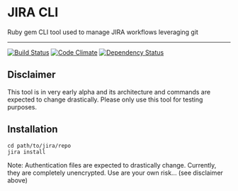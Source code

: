 # JIRA CLI

Ruby gem CLI tool used to manage JIRA workflows leveraging git

* * *

[![Build Status](https://travis-ci.org/darrenli/jira-cli.png?branch=master)](https://travis-ci.org/darrenli/jira-cli)
[![Code Climate](https://codeclimate.com/github/darrenli/jira-cli.png)](https://codeclimate.com/github/darrenli/jira-cli)
[![Dependency Status](https://gemnasium.com/darrenli/jira-cli.png)](https://gemnasium.com/darrenli/jira-cli)

## Disclaimer

This tool is in very early alpha and its architecture and commands
are expected to change drastically. Please only use this tool for testing
purposes.

## Installation

    cd path/to/jira/repo
    jira install

Note: Authentication files are expected to drastically change. Currently, they
are completely unencrypted. Use are your own risk... (see disclaimer above)
